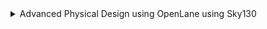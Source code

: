 <details>
<summary>Advanced Physical Design using OpenLane using Sky130</summary>
  
  <details>
<summary> DAY 1: Introduction to open-source EDA, OpenLANE and Sky130 PDK </summary>


### Synthesis in OPENLANE
```c
cd Desktop/work/tools/openlane_working_dir/openlane
docker
./flow.tcl -interactive
package require openlane 0.9
prep -design picorv32a
run_synthesis
```
![Screenshot from 2024-11-12 18-03-29](https://github.com/user-attachments/assets/1d0e95a2-fb72-4542-b048-75742db9dded)

### For Netlist:

```
cd designs/picorv32a/runs/09-11_06-33/results/synthesis/
gedit picorv32a.synthesis.v
```
![Screenshot from 2024-11-12 18-45-02](https://github.com/user-attachments/assets/c3d8f2cf-78a4-496a-88e2-402fba71e741)


![Screenshot from 2024-11-12 18-43-21](https://github.com/user-attachments/assets/f459ce1f-d2a6-4ea4-85e0-2d9a3ae599f9)

### FOR YOSYS:
```c
cd ../..
cd reports/synthesis
gedit 1-yosys_4.stat.rpt
```
![Screenshot from 2024-11-12 18-58-40](https://github.com/user-attachments/assets/99fc8587-f33e-4a1e-bde0-01579e4ba476)

![Screenshot from 2024-11-12 19-00-15](https://github.com/user-attachments/assets/690992f5-6df3-466a-8b7a-7de4491964ec)

</details>

<details> 
<summary> Day-2: Good floorplan vs bad floorplan and introduction to library cells</summary>

## Floor Planning using OPENLANE:

```c
cd Desktop/work/tools/openlane_working_dir/openlane
docker
./flow.tcl -interactive
package require openlane 0.9
prep -design picorv32a
run_synthesis
run_floorplan
```
![Screenshot from 2024-11-12 19-11-30](https://github.com/user-attachments/assets/c8f89a3e-a402-45c5-8846-d94940d50095)

![Screenshot from 2024-11-12 19-12-08](https://github.com/user-attachments/assets/95ea073d-b14e-4de2-a99d-e34ed77f7ad2)

Now, run the below commands in a new terminal:
```c

cd Desktop/work/tools/openlane_working_dir/openlane/designs/picorv32a/runs/09-11_07-10/results/floorplan
gedit picorv32a.floorplan.def
```
![Screenshot from 2024-11-12 19-20-22](https://github.com/user-attachments/assets/d0a212eb-8ab1-480a-be91-df2fd7bc2e0d)

![Screenshot from 2024-11-12 19-30-34](https://github.com/user-attachments/assets/ddd92519-d776-4ada-90b2-896b1f420fd2)

### Decap Cells and Tap Cells

![Screenshot from 2024-11-12 20-18-52](https://github.com/user-attachments/assets/cf6da022-82d8-46a4-a663-1b830cd78c53)

### Unplaces standard cells at origin:

![Screenshot from 2024-11-12 20-20-25](https://github.com/user-attachments/assets/77150f63-263c-4e27-956c-2d17dbed945c)

### Command to run placement:
```c
run_placement
```
![Screenshot from 2024-11-12 20-29-01](https://github.com/user-attachments/assets/433596e9-b01d-4d39-88a1-3407290fa635)


To view the placement in magic:
```c
cd Desktop/work/tools/openlane_working_dir/openlane/designs/picorv32a/runs/17-03_12-06/results/placement/
magic -T /home/vsduser/Desktop/work/tools/openlane_working_dir/pdks/sky130A/libs.tech/magic/sky130A.tech lef read ../../tmp/merged.lef def read picorv32a.placement.def &
```
![Screenshot from 2024-11-12 20-30-36](https://github.com/user-attachments/assets/878895ba-ffc6-47e1-a069-5a9460a6a2fe)


</details>
